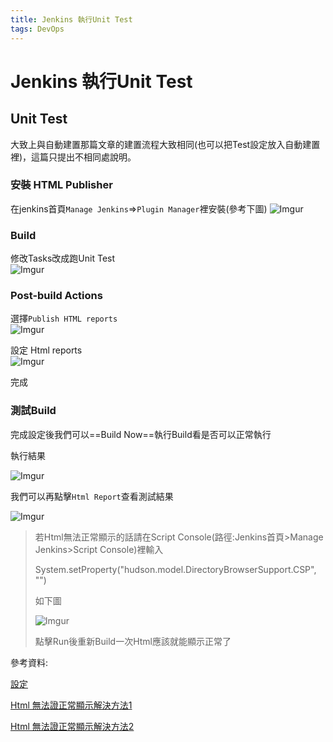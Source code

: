 ```yaml
---
title: Jenkins 執行Unit Test
tags: DevOps
---
```


# Jenkins 執行Unit Test

## Unit Test

大致上與自動建置那篇文章的建置流程大致相同(也可以把Test設定放入自動建置裡)，這篇只提出不相同處說明。

### 安裝 HTML Publisher

在jenkins首頁`Manage Jenkins`=>`Plugin Manager`裡安裝(參考下圖) ![Imgur](https://i.imgur.com/8yndpIs.png)

### Build

修改Tasks改成跑Unit Test\
&#x20;![Imgur](https://i.imgur.com/2zVSPSU.png)

### Post-build Actions

選擇`Publish HTML reports`\
&#x20;![Imgur](https://i.imgur.com/wcwLOrl.png)

設定 Html reports\
&#x20;![Imgur](https://i.imgur.com/EzhoWOB.png)

完成

### 測試Build

完成設定後我們可以==Build Now==執行Build看是否可以正常執行

執行結果&#x20;

![Imgur](https://i.imgur.com/mB8WGcW.png)

我們可以再點擊`Html Report`查看測試結果

&#x20;![Imgur](https://i.imgur.com/u8M9WOo.png)

> 若Html無法正常顯示的話請在Script Console(路徑:Jenkins首頁>Manage Jenkins>Script Console)裡輸入
>
> System.setProperty("hudson.model.DirectoryBrowserSupport.CSP", "")
>
> 如下圖
>
> &#x20;![Imgur](https://i.imgur.com/vJSpMq8.png)
>
> 點擊Run後重新Build一次Html應該就能顯示正常了

參考資料:&#x20;

[設定](https://medium.com/nonstopio/set-up-jenkins-for-android-continuous-integration-9ffcc70315da)&#x20;

[Html 無法證正常顯示解決方法1](https://medium.com/cubemail88/devops-jenkins-html-publisher-plugin-report-%E7%84%A1%E6%B3%95%E9%A1%AF%E7%A4%BA-eeea4d7030d0)&#x20;

[Html 無法證正常顯示解決方法2](https://testerhome.com/topics/9185)
